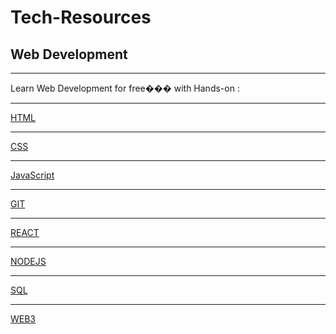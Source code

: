 # Tech-Resources
<h2>Web Development</h2>
<hr>
Learn Web Development for free��� with Hands-on :
<hr>
<a href="https://learn-html.org/">HTML</a>
<hr>
<a href="https://css-tricks.com/">CSS</a>
<hr>
<a href="https://learnjavascript.online/">JavaScript</a>
<hr>
<a href="https://learngitbranching.js.org/">GIT</a>
<hr>
<a href="https://react-tutorial.app/">REACT</a>
<hr>
<a href="https://www.theodinproject.com/">NODEJS</a>
<hr>
<a href="https://sqlbolt.com/">SQL</a>
<hr>
<a href="https://metaschool.so/">WEB3</a>
